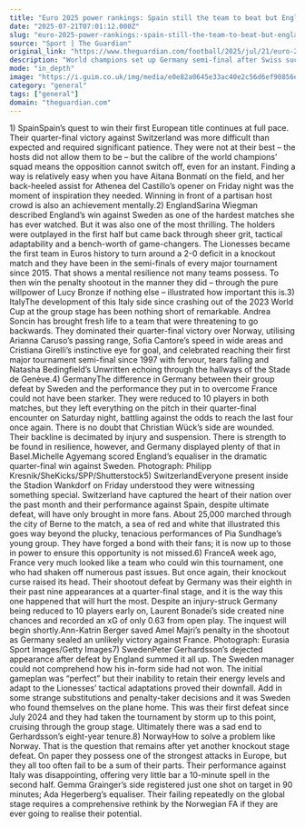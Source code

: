 ```yaml
---
title: "Euro 2025 power rankings: Spain still the team to beat but England in hunt"
date: "2025-07-21T07:01:12.000Z"
slug: "euro-2025-power-rankings:-spain-still-the-team-to-beat-but-england-in-hunt"
source: "Sport | The Guardian"
original_link: "https://www.theguardian.com/football/2025/jul/21/euro-2025-power-rankings-spain-england-italy-germany"
description: "World champions set up Germany semi-final after Swiss success while England play Italy following shootout drama Spain’s quest to win their first European title continues at full pace. Their quarter-final victory against Switzerland was more difficult than expected and required significant patience. They were not at their best – the hosts did not allow them to be – but the calibre of the world champions’ squad means the opposition cannot switch off, even for an instant. Finding a way is relatively easy when you have Aitana Bonmatí on the field, and her back-heeled assist for Athenea del Castillo’s opener on Friday night was the moment of inspiration they needed. Winning in front of a partisan host crowd is also an achievement mentally.  Continue reading..."
mode: "in_depth"
image: "https://i.guim.co.uk/img/media/e0e82a0645e33ac40e2c56d6ef90856e6e54d1b4/0_0_2500_2000/master/2500.jpg?width=1200&height=630&quality=85&auto=format&fit=crop&precrop=40:21,offset-x50,offset-y0&overlay-align=bottom%2Cleft&overlay-width=100p&overlay-base64=L2ltZy9zdGF0aWMvb3ZlcmxheXMvdGctZGVmYXVsdC5wbmc&enable=upscale&s=0d6939d32ec7e4c81822d2f42998ada9"
category: "general"
tags: ["general"]
domain: "theguardian.com"
---
```

<p>1) SpainSpain’s quest to win their first European title continues at full pace. Their quarter-final victory against Switzerland was more difficult than expected and required significant patience. They were not at their best – the hosts did not allow them to be – but the calibre of the world champions’ squad means the opposition cannot switch off, even for an instant. Finding a way is relatively easy when you have Aitana Bonmatí on the field, and her back-heeled assist for Athenea del Castillo’s opener on Friday night was the moment of inspiration they needed. Winning in front of a partisan host crowd is also an achievement mentally.2) EnglandSarina Wiegman described England’s win against Sweden as one of the hardest matches she has ever watched. But it was also one of the most thrilling. The holders were outplayed in the first half but came back through sheer grit, tactical adaptability and a bench-worth of game-changers. The Lionesses became the first team in Euros history to turn around a 2-0 deficit in a knockout match and they have been in the semi-finals of every major tournament since 2015. That shows a mental resilience not many teams possess. To then win the penalty shootout in the manner they did – through the pure willpower of Lucy Bronze if nothing else – illustrated how important this is.3) ItalyThe development of this Italy side since crashing out of the 2023 World Cup at the group stage has been nothing short of remarkable. Andrea Soncin has brought fresh life to a team that were threatening to go backwards. They dominated their quarter-final victory over Norway, utilising Arianna Caruso’s passing range, Sofia Cantore’s speed in wide areas and Cristiana Girelli’s instinctive eye for goal, and celebrated reaching their first major tournament semi-final since 1997 with fervour, tears falling and Natasha Bedingfield’s Unwritten echoing through the hallways of the Stade de Genève.4) GermanyThe difference in Germany between their group defeat by Sweden and the performance they put in to overcome France could not have been starker. They were reduced to 10 players in both matches, but they left everything on the pitch in their quarter-final encounter on Saturday night, battling against the odds to reach the last four once again. There is no doubt that Christian Wück’s side are wounded. Their backline is decimated by injury and suspension. There is strength to be found in resilience, however, and Germany displayed plenty of that in Basel.Michelle Agyemang scored England’s equaliser in the dramatic quarter-final win against Sweden. Photograph: Philipp Kresnik/SheKicks/SPP/Shutterstock5) SwitzerlandEveryone present inside the Stadion Wankdorf on Friday understood they were witnessing something special. Switzerland have captured the heart of their nation over the past month and their performance against Spain, despite ultimate defeat, will have only brought in more fans. About 25,000 marched through the city of Berne to the match, a sea of red and white that illustrated this goes way beyond the plucky, tenacious performances of Pia Sundhage’s young group. They have forged a bond with their fans; it is now up to those in power to ensure this opportunity is not missed.6) FranceA week ago, France very much looked like a team who could win this tournament, one who had shaken off numerous past issues. But once again, their knockout curse raised its head. Their shootout defeat by Germany was their eighth in their past nine appearances at a quarter-final stage, and it is the way this one happened that will hurt the most. Despite an injury-struck Germany being reduced to 10 players early on, Laurent Bonadei’s side created nine chances and recorded an xG of only 0.63 from open play. The inquest will begin shortly.Ann-Katrin Berger saved Amel Majri’s penalty in the shootout as Germany sealed an unlikely victory against France. Photograph: Eurasia Sport Images/Getty Images7) SwedenPeter Gerhardsson’s dejected appearance after defeat by England summed it all up. The Sweden manager could not comprehend how his in-form side had not won. The initial gameplan was “perfect” but their inability to retain their energy levels and adapt to the Lionesses’ tactical adaptations proved their downfall. Add in some strange substitutions and penalty-taker decisions and it was Sweden who found themselves on the plane home. This was their first defeat since July 2024 and they had taken the tournament by storm up to this point, cruising through the group stage. Ultimately there was a sad end to Gerhardsson’s eight-year tenure.8) NorwayHow to solve a problem like Norway. That is the question that remains after yet another knockout stage defeat. On paper they possess one of the strongest attacks in Europe, but they all too often fail to be a sum of their parts. Their performance against Italy was disappointing, offering very little bar a 10-minute spell in the second half. Gemma Grainger’s side registered just one shot on target in 90 minutes; Ada Hegerberg’s equaliser. Their failing repeatedly on the global stage requires a comprehensive rethink by the Norwegian FA if they are ever going to realise their potential.</p>